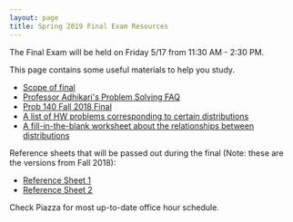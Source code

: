 ```yaml
---
layout: page
title: Spring 2019 Final Exam Resources
---
```


The Final Exam will be held on Friday 5/17 from 11:30 AM - 2:30 PM.

This page contains some useful materials to help you study.

* [Scope of final](/final_contents)
* [Professor Adhikari's Problem Solving FAQ](https://www.stat.berkeley.edu/~ani/s134s17/faq.html)
* [Prob 140 Fall 2018 Final](/assets/final_fa18.pdf)
* [A list of HW problems corresponding to certain distributions](/assets/distributions_in_hws.pdf)
* [A fill-in-the-blank worksheet about the relationships between distributions](/assets/distribution_relationships.pdf)

Reference sheets that will be passed out during the final (Note: these
are the versions from Fall 2018):

* [Reference Sheet 1](/assets/final_reference_fa18.pdf)
* [Reference Sheet 2](/assets/final_reference_code_fa18.pdf)

Check Piazza for most up-to-date office hour schedule.